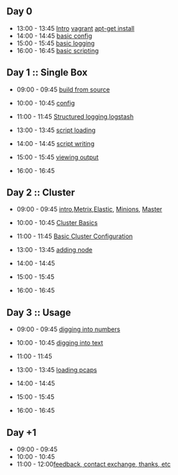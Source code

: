 
## Day 0

 * 13:00 - 13:45 [Intro](/bro/day_intro/README.md) [vagrant](/bro/day_intro/BTIGEK-easybutton-singlehost.sh) [apt-get install](/bro/day_intro/AptGetInstall.md)
 * 14:00 - 14:45 [basic config](/bro/day_intro/BasicConf.md)
 * 15:00 - 15:45 [basic logging](/bro/day_intro/BasicLogging.md)
 * 16:00 - 16:45 [basic scripting](/bro/day_intro/BasicScripting.md)

## Day 1 :: Single Box

 * 09:00 - 09:45 [build from source](/bro/day_1/BuildFromSource.md)
 * 10:00 - 10:45 [config](/bro/day_1/Config.md)
 * 11:00 - 11:45 [Structured logging](/bro/day_1/AdvancedLogging0.md),[logstash](/bro/day_1/AdvancedLoggingLogstash.md)


 * 13:00 - 13:45 [script loading]()
 * 14:00 - 14:45 [script writing]()
 * 15:00 - 15:45 [viewing output]()
 * 16:00 - 16:45


## Day 2 :: Cluster

* 09:00 - 09:45 [intro](/bro/day_2/README.md),[Metrix](/bro/day_2/SetUpMetrics.md),[Elastic](/bro/day_2/SetUpElastic.md), [Minions](/bro/day_2/SetUpMinions.md), [Master](/bro/day_2/SetUpMaster.md)
* 10:00 - 10:45 [Cluster Basics](/bro/day_2/ClusterBasics.md)
* 11:00 - 11:45 [Basic Cluster Configuration](/bro/day_2/ClusterConf.md)


* 13:00 - 13:45 [adding node](/bro/day_2/ClusterAddNode.md)
* 14:00 - 14:45
* 15:00 - 15:45
* 16:00 - 16:45


## Day 3 :: Usage

* 09:00 - 09:45 [digging into numbers](/common/Telegraf.md)
* 10:00 - 10:45 [digging into text](/common/Kibana4.md)
* 11:00 - 11:45 []()


* 13:00 - 13:45 [loading pcaps](/bro/day_3/LoadPcaps.md)
* 14:00 - 14:45
* 15:00 - 15:45
* 16:00 - 16:45

## Day +1

* 09:00 - 09:45 []()
* 10:00 - 10:45[]()
* 11:00 - 12:00[feedback, contact exchange, thanks, etc]()
